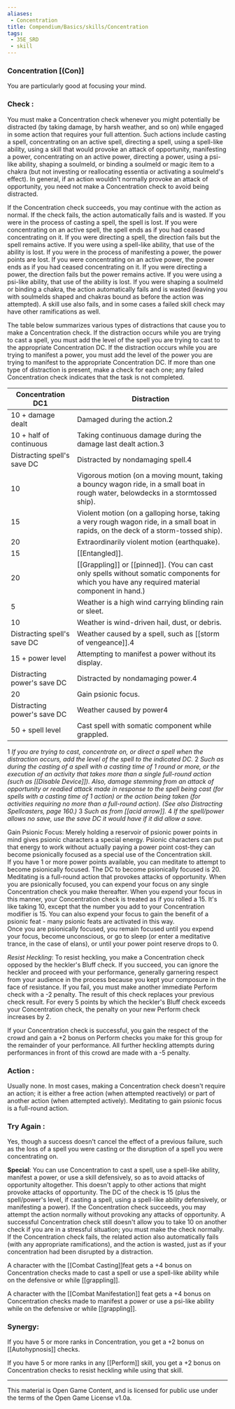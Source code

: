 ```yaml
---
aliases:
 - Concentration
title: Compendium/Basics/skills/Concentration
tags: 
 - 35E_SRD
 - skill
---
```

### Concentration [(Con)]
You are particularly good at focusing your mind.

### Check : 
You must make a Concentration check whenever you might potentially be distracted (by taking damage, by harsh weather, and so on) while engaged in some action that requires your full attention. Such actions include casting a spell, concentrating on an active spell, directing a spell, using a spell-like ability, using a skill that would provoke an attack of opportunity, manifesting a power, concentrating on an active power, directing a power, using a psi-like ability, shaping a soulmeld, or binding a soulmeld or magic item to a chakra (but not investing or reallocating essentia or activating a soulmeld's effect). In general, if an action wouldn't normally provoke an attack of opportunity, you need not make a Concentration check to avoid being distracted.

If the Concentration check succeeds, you may continue with the action as normal. If the check fails, the action automatically fails and is wasted. If you were in the process of casting a spell, the spell is lost. If you were concentrating on an active spell, the spell ends as if you had ceased concentrating on it. If you were directing a spell, the direction fails but the spell remains active. If you were using a spell-like ability, that use of the ability is lost. If you were in the process of manifesting a power, the power points are lost. If you were concentrating on an active power, the power ends as if you had ceased concentrating on it. If you were directing a power, the direction fails but the power remains active. If you were using a psi-like ability, that use of the ability is lost. If you were shaping a soulmeld or binding a chakra, the action automatically fails and is wasted (leaving you with soulmelds shaped and chakras bound as before the action was attempted). A skill use also fails, and in some cases a failed skill check may have other ramifications as well.

The table below summarizes various types of distractions that cause you to make a Concentration check. If the distraction occurs while you are trying to cast a spell, you must add the level of the spell you are trying to cast to the appropriate Concentration DC. If the distraction occurs while you are trying to manifest a power, you must add the level of the power you are trying to manifest to the appropriate Concentration DC. If more than one type of distraction is present, make a check for each one; any failed Concentration check indicates that the task is not completed.

|Concentration DC1|Distraction|
|---|---|
|10 + damage dealt|Damaged during the action.2|
|10 + half of continuous|Taking continuous damage during the damage last dealt action.3|
|Distracting spell's save DC|Distracted by nondamaging spell.4|
|10|Vigorous motion (on a moving mount, taking a bouncy wagon ride, in a small boat in rough water, belowdecks in a stormtossed ship).|
|15|Violent motion (on a galloping horse, taking a very rough wagon ride, in a small boat in rapids, on the deck of a storm-tossed ship).|
|20|Extraordinarily violent motion (earthquake).|
|15|[[Entangled]].|
|20|[[Grappling]] or [[pinned]]. (You can cast only spells without somatic components for which you have any required material component in hand.)|
|5|Weather is a high wind carrying blinding rain or sleet.|
|10|Weather is wind-driven hail, dust, or debris.|
|Distracting spell's save DC|Weather caused by a spell, such as [[storm of vengeance]].4|
|15 + power level|Attempting to manifest a power without its display.|
|Distracting power's save DC|Distracted by nondamaging power.4|
|20|Gain psionic focus.|
|Distracting power's save DC|Weather caused by power4|
|50 + spell level|Cast spell with somatic component while grappled.|

1 _If you are trying to cast, concentrate on, or direct a spell when the distraction occurs, add the level of the spell to the indicated DC._
2 _Such as during the casting of a spell with a casting time of 1 round or more, or the execution of an activity that takes more than a single full-round action (such as [[Disable Device]]). Also, damage stemming from an attack of opportunity or readied attack made in response to the spell being cast (for spells with a casting time of 1 action) or the action being taken (for activities requiring no more than a full-round action). (See also Distracting Spellcasters, page 160.)_
3 _Such as from [[acid arrow]]._
4 _If the spell/power allows no save, use the save DC it would have if it did allow a save._

Gain Psionic Focus: Merely holding a reservoir of psionic power points in mind gives psionic characters a special energy. Psionic characters can put that energy to work without actually paying a power point cost-they can become psionically focused as a special use of the Concentration skill.  
If you have 1 or more power points available, you can meditate to attempt to become psionically focused. The DC to become psionically focused is 20. Meditating is a full-round action that provokes attacks of opportunity. When you are psionically focused, you can expend your focus on any single Concentration check you make thereafter. When you expend your focus in this manner, your Concentration check is treated as if you rolled a 15. It's like taking 10, except that the number you add to your Concentration modifier is 15. You can also expend your focus to gain the benefit of a psionic feat - many psionic feats are activated in this way.  
Once you are psionically focused, you remain focused until you expend your focus, become unconscious, or go to sleep (or enter a meditative trance, in the case of elans), or until your power point reserve drops to 0.

_Resist Heckling_: To resist heckling, you make a Concentration check opposed by the heckler's Bluff check. If you succeed, you can ignore the heckler and proceed with your performance, generally garnering respect from your audience in the process because you kept your composure in the face of resistance. If you fail, you must make another immediate Perform check with a -2 penalty. The result of this check replaces your previous check result. For every 5 points by which the heckler's Bluff check exceeds your Concentration check, the penalty on your new Perform check increases by 2.

If your Concentration check is successful, you gain the respect of the crowd and gain a +2 bonus on Perform checks you make for this group for the remainder of your performance. All further heckling attempts during performances in front of this crowd are made with a -5 penalty.

### Action : 
Usually none. In most cases, making a Concentration check doesn't require an action; it is either a free action (when attempted reactively) or part of another action (when attempted actively). Meditating to gain psionic focus is a full-round action.

### Try Again : 
Yes, though a success doesn't cancel the effect of a previous failure, such as the loss of a spell you were casting or the disruption of a spell you were concentrating on.

**Special**: You can use Concentration to cast a spell, use a spell-like ability, manifest a power, or use a skill defensively, so as to avoid attacks of opportunity altogether. This doesn't apply to other actions that might provoke attacks of opportunity. The DC of the check is 15 (plus the spell/power's level, if casting a spell, using a spell-like ability defensively, or manifesting a power). If the Concentration check succeeds, you may attempt the action normally without provoking any attacks of opportunity. A successful Concentration check still doesn't allow you to take 10 on another check if you are in a stressful situation; you must make the check normally. If the Concentration check fails, the related action also automatically fails (with any appropriate ramifications), and the action is wasted, just as if your concentration had been disrupted by a distraction.

A character with the [[Combat Casting]]feat gets a +4 bonus on Concentration checks made to cast a spell or use a spell-like ability while on the defensive or while [[grappling]].

A character with the [[Combat Manifestation]] feat gets a +4 bonus on Concentration checks made to manifest a power or use a psi-like ability while on the defensive or while [[grappling]].

### Synergy: 
If you have 5 or more ranks in Concentration, you get a +2 bonus on [[Autohypnosis]] checks.  

If you have 5 or more ranks in any [[Perform]] skill, you get a +2 bonus on Concentration checks to resist heckling while using that skill.



---



This material is Open Game Content, and is licensed for public use under the terms of the Open Game License v1.0a.


